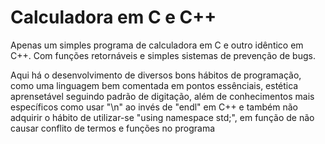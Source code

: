 # Calculadora em C e C++
Apenas um simples programa de calculadora em C e outro idêntico em C++. Com funções retornáveis e simples sistemas de prevenção de bugs.

Aqui há o desenvolvimento de diversos bons hábitos de programação, como uma linguagem bem comentada em pontos essênciais, estética aprensetável seguindo padrão de digitação, além de conhecimentos mais específicos como usar "\n" ao invés de "endl" em C++ e também não adquirir o hábito de utilizar-se "using namespace std;", em função de não causar conflito de termos e funções no programa
